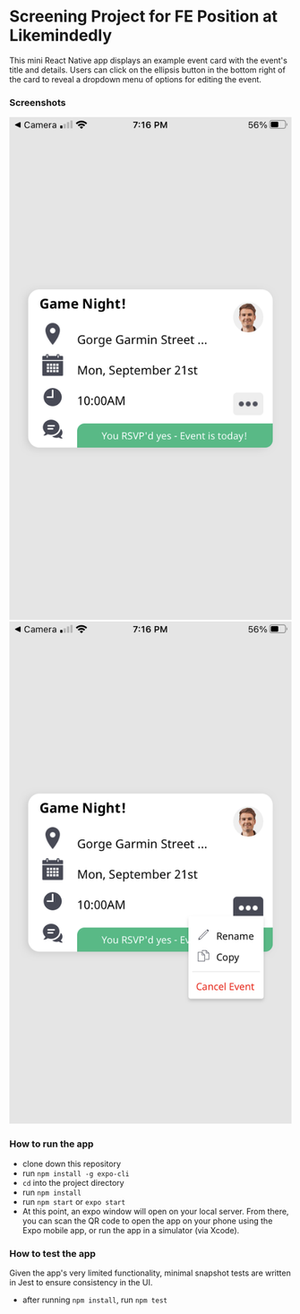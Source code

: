 # Screening Project for FE Position at Likemindedly

This mini React Native app displays an example event card with the event's title and details. Users can click on the ellipsis button in the bottom right of the card to reveal a dropdown menu of options for editing the event.

### Screenshots
![screenshot-one](assets/readme-screenshot-one.png)
![screenshot-two](assets/readme-screenshot-two.png)

### How to run the app
- clone down this repository
- run `npm install -g expo-cli`
- `cd` into the project directory
- run `npm install`
- run `npm start` or `expo start`
- At this point, an expo window will open on your local server. From there, you can scan the QR code to open the app on your phone using the Expo mobile app, or run the app in a simulator (via Xcode).

### How to test the app
Given the app's very limited functionality, minimal snapshot tests are written in Jest to ensure consistency in the UI.
- after running `npm install`, run `npm test`
